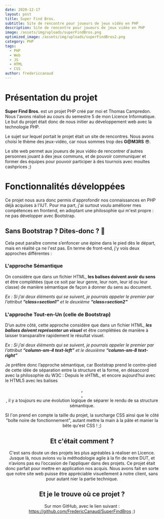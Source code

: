 ```yaml
---
date: 2020-12-17
layout: post
title: Super Find Bros.
subtitle: Site de rencontre pour joueurs de jeux vidéo en PHP
description: Site de rencontre pour joueurs de jeux vidéo en PHP
image: /assets/img/uploads/superFindBros.png
optimized_image: /assets/img/uploads/superFindBros2.png
category: PHP
tags:
  - PHP
  - Web
  - JS
  - HTML
  - CSS
author: fredericcanaud
---
```


# Présentation du projet

**Super Find Bros.** est un projet PHP créé par moi et Thomas Campredon. Nous l'avons réalisé au cours du semestre 5 de mon Licence Informatique. Le but du projet était donc de nous initier au développement web avec la technologie PHP.

Le sujet sur lequel portait le projet était un site de rencontres. 
Nous avons choisi le thème des jeux-vidéo, car nous sommes trop des **G@M3RS** 😎.

Le site web permet aux joueurs de jeux vidéo de rencontrer d'autres personnes jouant à dex jeux communs, et de pouvoir communiquer et former des équipes pour pouvoir participer à des tournois avec moultes cashprices ;)

# Fonctionnalités développées

Ce projet nous aura donc permis d'approfondir nos connaissances en PHP déjà acquises à l'IUT.
Pour ma part, j'ai surtout voulu améliorer mes compétences en frontend, en adoptant une philosophie qui m'est propre : ne pas développer avec Bootstrap.

## Sans Bootstrap ? Dites-donc ? 🤔

Cela peut paraître comme s’enfoncer une épine dans le pied dès le départ, mais en réalité ça ne l'est pas. En terme de front-end, j’y vois deux approches différentes :

### L'approche Sémantique

On considère que dans un fichier HTML, **les balises doivent avoir du sens** et être complétées (que ce soit par leur genre, leur nom, leur id ou leur classe) de manière sémantique de façon à donner du sens au document.

*Ex : Si j’ai deux éléments qui se suivent, je pourrais appeler le premier par l’attribut **“class=section1”** et le deuxième **“class=section2”***

### L'approche Tout-en-Un (celle de Bootstrap)

D’un autre côté, cette approche considère que dans un fichier HTML, ***les balises doivent représenter un visuel*** et être complétées de manière à laisser transparaître rapidement le résultat visuel.

*Ex : Si j’ai deux éléments qui se suivent, je pourrais appeler le premier par l’attribut **“column-sm-4 text-left”** et le deuxième **“column-sm-8 text-right”***

Je préfère donc l’approche sémantique, car Bootstrap prend le contre-pied de cette idée de séparation entre la structure et la forme, en désaccord avec la philosophie du W3C : Depuis le xHTML, et encore aujourd’hui avec le HTML5 avec les balises **<header>, <footer>, <section>**, il y a toujours eu une évolution logique de séparer le rendu de sa structure sémantique.

SI l'on prend en compte la taille du projet, la surcharge CSS ainsi que le côté "boîte noire de fonctionnement", autant mettre la main à la pâte et manier la bête qu'est CSS ! ;)
# Et c'était comment ?

C'est sans doute un des projets les plus agréables à réaliser en Licence. Jusque là, nous avions vu la méthodologie agile à la fin de notre DUT, et n’avions pas eu l’occasion de l’appliquer dans des projets. Ce projet était donc parfait pour mettre en application nos acquis. Nous avons fait en sorte que notre site web puisse être appréciable visuellement à notre client, sans pour autant nier la partie technique.

# Et je le trouve où ce projet ?

Sur mon GitHub, avec le lien suivant : <a href="https://github.com/FredericCanaud/SuperFindBros"> https://github.com/FredericCanaud/SuperFindBros </a> ;)
